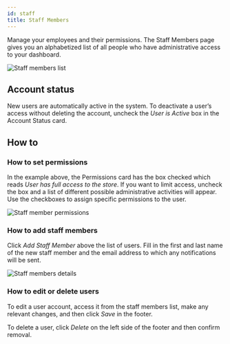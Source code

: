 ```yaml
---
id: staff
title: Staff Members
---
```


Manage your employees and their permissions. The Staff Members page gives you an alphabetized list of all people who have administrative access to your dashboard.

![Staff members list](/assets/dashboard-config/config12.png)

## Account status

New users are automatically active in the system. To deactivate a user’s access without deleting the account, uncheck the _User&nbsp;is&nbsp;Active_ box in the Account Status card.

## How to

### How to set permissions

In the example above, the Permissions card has the box checked which reads _User&nbsp;has&nbsp;full&nbsp;access&nbsp;to&nbsp;the&nbsp;store_. If you want to limit access, uncheck the box and a list of different possible administrative activities will appear. Use the checkboxes to assign specific permissions to the user.

![Staff member permissions](/assets/dashboard-config/config14.png)


### How to add staff members

Click _Add&nbsp;Staff&nbsp;Member_ above the list of users. Fill in the first and last name of the new staff member and the email address to which any notifications will be sent.

![Staff members details](/assets/dashboard-config/config13.png)

### How to edit or delete users

To edit a user account, access it from the staff members list, make any relevant changes, and then click _Save_ in the footer.

To delete a user, click _Delete_ on the left side of the footer and then confirm removal.

